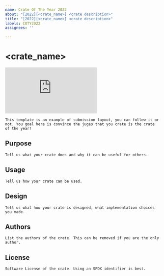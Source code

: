 ```yaml
---
name: Crate Of The Year 2022
about: "[2022][<crate_name>] <crate description>"
title: "[2022][<crate_name>] <crate description>"
labels: COTY2022
assignees: ''

---
```


# <crate_name>
![badge](https://img.shields.io/endpoint?url=https://alire.ada.dev/badges/<crate_name>.json)

`This template is an example of submission layout, you can follow it or not. You goal here is convince the juges that you crate is the crate of the year!`

## Purpose

`Tell us what your crate does and why it can be useful for others.`

## Usage

`Tell us how your crate can be used.`

## Design

`Tell us what how your crate is designed, what implementation choices you made.`

## Authors

`List the authors of the crate. This can be removed if you are the only author.`

## License

`Software License of the crate. Using an SPDX identifier is best.`
